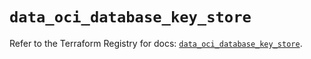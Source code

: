 # `data_oci_database_key_store`

Refer to the Terraform Registry for docs: [`data_oci_database_key_store`](https://registry.terraform.io/providers/hashicorp/oci/7.19.0/docs/data-sources/database_key_store).
